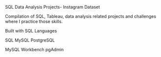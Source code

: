 SQL Data Analysis Projects- Instagram Dataset

Compilation of SQL, Tableau, data analysis related projects and challenges where I practice those skills.

Built with
SQL Languages

SQL
MySQL
PostgreSQL

MySQL Workbench
pgAdmin
